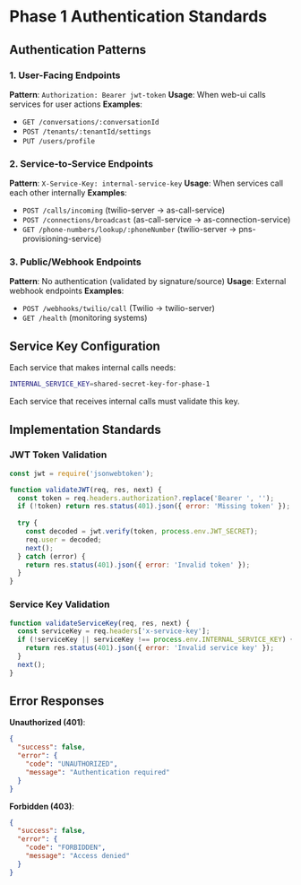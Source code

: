 # Phase 1 Authentication Standards

## Authentication Patterns

### 1. User-Facing Endpoints
**Pattern**: `Authorization: Bearer jwt-token`
**Usage**: When web-ui calls services for user actions
**Examples**:
- `GET /conversations/:conversationId` 
- `POST /tenants/:tenantId/settings`
- `PUT /users/profile`

### 2. Service-to-Service Endpoints  
**Pattern**: `X-Service-Key: internal-service-key`
**Usage**: When services call each other internally
**Examples**:
- `POST /calls/incoming` (twilio-server → as-call-service)
- `POST /connections/broadcast` (as-call-service → as-connection-service)
- `GET /phone-numbers/lookup/:phoneNumber` (twilio-server → pns-provisioning-service)

### 3. Public/Webhook Endpoints
**Pattern**: No authentication (validated by signature/source)
**Usage**: External webhook endpoints
**Examples**:
- `POST /webhooks/twilio/call` (Twilio → twilio-server)
- `GET /health` (monitoring systems)

## Service Key Configuration

Each service that makes internal calls needs:
```bash
INTERNAL_SERVICE_KEY=shared-secret-key-for-phase-1
```

Each service that receives internal calls must validate this key.

## Implementation Standards

### JWT Token Validation
```javascript
const jwt = require('jsonwebtoken');

function validateJWT(req, res, next) {
  const token = req.headers.authorization?.replace('Bearer ', '');
  if (!token) return res.status(401).json({ error: 'Missing token' });
  
  try {
    const decoded = jwt.verify(token, process.env.JWT_SECRET);
    req.user = decoded;
    next();
  } catch (error) {
    return res.status(401).json({ error: 'Invalid token' });
  }
}
```

### Service Key Validation
```javascript
function validateServiceKey(req, res, next) {
  const serviceKey = req.headers['x-service-key'];
  if (!serviceKey || serviceKey !== process.env.INTERNAL_SERVICE_KEY) {
    return res.status(401).json({ error: 'Invalid service key' });
  }
  next();
}
```

## Error Responses

**Unauthorized (401)**:
```json
{
  "success": false,
  "error": {
    "code": "UNAUTHORIZED",
    "message": "Authentication required"
  }
}
```

**Forbidden (403)**:
```json
{
  "success": false, 
  "error": {
    "code": "FORBIDDEN",
    "message": "Access denied"
  }
}
```
